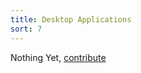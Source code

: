 ```yaml
---
title: Desktop Applications
sort: 7
---
```


Nothing Yet, [contribute](https://github.com/Amr2812/software-environment-concepts/blob/master/content/desktop.md)
